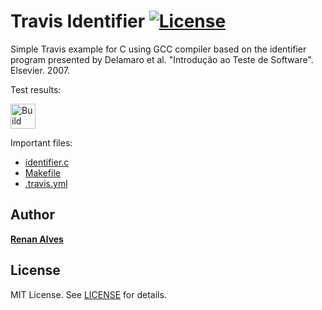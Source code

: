 Travis Identifier [![License][license-img]][license-url]
=
Simple Travis example for C using GCC compiler based on the identifier program presented by Delamaro et al. "Introdução ao Teste de Software". Elsevier. 2007.

Test results:

[<img alt="Build Status" src="https://www.travis-ci.com/renanbmx123/TF_TCS.svg?branch=main" height="40">][travis-url]

Important files:

* [identifier.c](identifier.c)
* [Makefile](Makefile)
* [.travis.yml](.travis.yml)


Author
------
[**Renan Alves**](https://www.linkedin.com/in/renan-alves-2950a884/)


License
-------
MIT License. See [LICENSE](LICENSE) for details.

[main-url]: https://github.com/renanbmx123/TF_TCS
[readme-url]: https://github.com/renanbmx123/TF_TCS/blob/main/README.md
[license-url]: https://github.com/renanbmx123/TF_TCS/blob/main/LICENSE
[license-img]: https://img.shields.io/github/license/rsp/travis-hello-modern-cpp.svg
[travis-url]: https://www.travis-ci.com/renanbmx123/TF_TCS
[travis-img]: https://www.travis-ci.com/renanbmx123/TF_TCS.svg?branch=master
[github-follow-url]: https://github.com/renanbmx123
